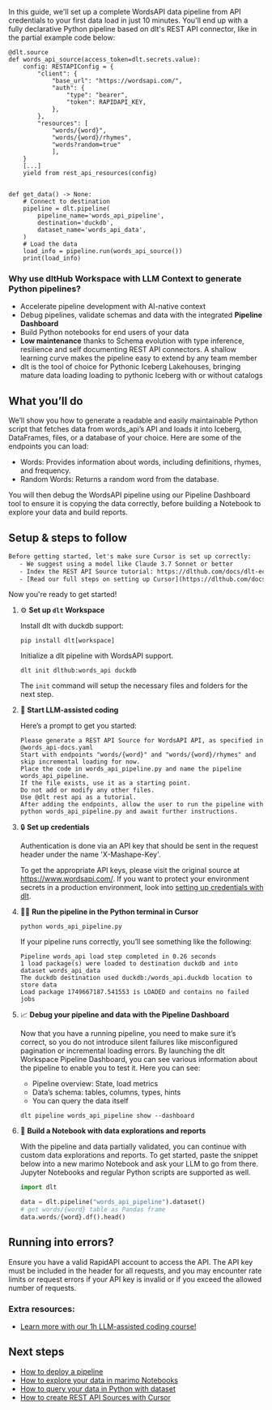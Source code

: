 In this guide, we'll set up a complete WordsAPI data pipeline from API credentials to your first data load in just 10 minutes. You'll end up with a fully declarative Python pipeline based on dlt's REST API connector, like in the partial example code below:

```python-outcome
@dlt.source
def words_api_source(access_token=dlt.secrets.value):
    config: RESTAPIConfig = {
        "client": {
            "base_url": "https://wordsapi.com/",
            "auth": {
                "type": "bearer",
                "token": RAPIDAPI_KEY,
            },
        },
        "resources": [
            "words/{word}",
            "words/{word}/rhymes",
            "words?random=true"
            ],
    }
    [...]
    yield from rest_api_resources(config)


def get_data() -> None:
    # Connect to destination
    pipeline = dlt.pipeline(
        pipeline_name='words_api_pipeline',
        destination='duckdb',
        dataset_name='words_api_data', 
    )
    # Load the data
    load_info = pipeline.run(words_api_source())
    print(load_info) 
```

### Why use dltHub Workspace with LLM Context to generate Python pipelines?

- Accelerate pipeline development with AI-native context
- Debug pipelines, validate schemas and data with the integrated **Pipeline Dashboard**
- Build Python notebooks for end users of your data
- **Low maintenance** thanks to Schema evolution with type inference, resilience and self documenting REST API connectors. A shallow learning curve makes the pipeline easy to extend by any team member
- dlt is the tool of choice for Pythonic Iceberg Lakehouses, bringing mature data loading loading to pythonic Iceberg with or without catalogs

## What you’ll do

We’ll show you how to generate a readable and easily maintainable Python script that fetches data from words_api’s API and loads it into Iceberg, DataFrames, files, or a database of your choice. Here are some of the endpoints you can load:

- Words: Provides information about words, including definitions, rhymes, and frequency.
- Random Words: Returns a random word from the database.

You will then debug the WordsAPI pipeline using our Pipeline Dashboard tool to ensure it is copying the data correctly, before building a Notebook to explore your data and build reports.

## Setup & steps to follow

```default
Before getting started, let's make sure Cursor is set up correctly:
   - We suggest using a model like Claude 3.7 Sonnet or better
   - Index the REST API Source tutorial: https://dlthub.com/docs/dlt-ecosystem/verified-sources/rest_api/ and add it to context as **@dlt rest api**
   - [Read our full steps on setting up Cursor](https://dlthub.com/docs/dlt-ecosystem/llm-tooling/cursor-restapi#23-configuring-cursor-with-documentation)
```

Now you're ready to get started!

1. ⚙️ **Set up `dlt` Workspace**
    
    Install dlt with duckdb support:
    ```shell
    pip install dlt[workspace]
    ```

    Initialize a dlt pipeline with WordsAPI support.
    ```shell
    dlt init dlthub:words_api duckdb
    ```

    The `init` command will setup the necessary files and folders for the next step.
    
2. 🤠 **Start LLM-assisted coding**
    
    Here’s a prompt to get you started:
    
    ```prompt
    Please generate a REST API Source for WordsAPI API, as specified in @words_api-docs.yaml 
    Start with endpoints "words/{word}" and "words/{word}/rhymes" and skip incremental loading for now. 
    Place the code in words_api_pipeline.py and name the pipeline words_api_pipeline. 
    If the file exists, use it as a starting point. 
    Do not add or modify any other files. 
    Use @dlt rest api as a tutorial. 
    After adding the endpoints, allow the user to run the pipeline with python words_api_pipeline.py and await further instructions.
    ```

    
3. 🔒 **Set up credentials** 
    
    Authentication is done via an API key that should be sent in the request header under the name 'X-Mashape-Key'.
    
    To get the appropriate API keys, please visit the original source at https://www.wordsapi.com/.
    If you want to protect your environment secrets in a production environment, look into [setting up credentials with dlt](https://dlthub.com/docs/walkthroughs/add_credentials).
    
4. 🏃‍♀️ **Run the pipeline in the Python terminal in Cursor**
    
    ```shell
    python words_api_pipeline.py
    ```
    
    If your pipeline runs correctly, you’ll see something like the following:
    
    ```shell
    Pipeline words_api load step completed in 0.26 seconds
    1 load package(s) were loaded to destination duckdb and into dataset words_api_data
    The duckdb destination used duckdb:/words_api.duckdb location to store data
    Load package 1749667187.541553 is LOADED and contains no failed jobs
    ```
    
5. 📈 **Debug your pipeline and data with the Pipeline Dashboard**

    Now that you have a running pipeline, you need to make sure it’s correct, so you do not introduce silent failures like misconfigured pagination or incremental loading errors. By launching the dlt Workspace Pipeline Dashboard, you can see various information about the pipeline to enable you to test it. Here you can see:
    - Pipeline overview: State, load metrics
    - Data’s schema: tables, columns, types, hints
    - You can query the data itself
    
    ```shell
    dlt pipeline words_api_pipeline show --dashboard
    ```
    
6. 🐍 **Build a Notebook with data explorations and reports**

    With the pipeline and data partially validated, you can continue with custom data explorations and reports. To get started, paste the snippet below into a new marimo Notebook and ask your LLM to go from there. Jupyter Notebooks and regular Python scripts are supported as well.

    
    ```python
    import dlt

   data = dlt.pipeline("words_api_pipeline").dataset()
   # get words/{word} table as Pandas frame
   data.words/{word}.df().head()
    ```

## Running into errors?

Ensure you have a valid RapidAPI account to access the API. The API key must be included in the header for all requests, and you may encounter rate limits or request errors if your API key is invalid or if you exceed the allowed number of requests.

### Extra resources:

- [Learn more with our 1h LLM-assisted coding course!](https://www.youtube.com/watch?v=GGid70rnJuM)

## Next steps

- [How to deploy a pipeline](https://dlthub.com/docs/walkthroughs/deploy-a-pipeline)
- [How to explore your data in marimo Notebooks](https://dlthub.com/docs/general-usage/dataset-access/marimo)
- [How to query your data in Python with dataset](https://dlthub.com/docs/general-usage/dataset-access/dataset)
- [How to create REST API Sources with Cursor](https://dlthub.com/docs/dlt-ecosystem/llm-tooling/cursor-restapi)